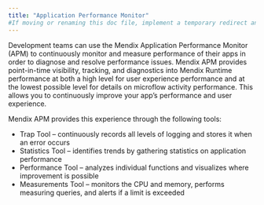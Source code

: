```yaml
---
title: "Application Performance Monitor"
#If moving or renaming this doc file, implement a temporary redirect and let the respective team know they should update the URL in the product. See Mapping to Products for more details.
---
```


Development teams can use the Mendix Application Performance Monitor (APM) to continuously monitor and measure performance of their apps in order to diagnose and resolve performance issues. Mendix APM provides point-in-time visibility, tracking, and diagnostics into Mendix Runtime performance at both a high level for user experience performance and at the lowest possible level for details on microflow activity performance. This allows you to continuously improve your app’s performance and user experience.

Mendix APM provides this experience through the following tools:

* Trap Tool – continuously records all levels of logging and stores it when an error occurs
* Statistics Tool – identifies trends by gathering statistics on application performance
* Performance Tool – analyzes individual functions and visualizes where improvement is possible
* Measurements Tool – monitors the CPU and memory, performs measuring queries, and alerts if a limit is exceeded

